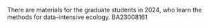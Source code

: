 There are materials for the graduate students in 2024, who learn the methods for data-intensive ecology.
BA23008161
